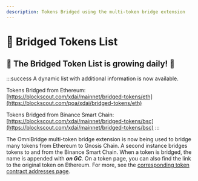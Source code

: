 ```yaml
---
description: Tokens Bridged using the multi-token bridge extension
---
```


# 🌱 Bridged Tokens List

## 🌱 The Bridged Token List is growing daily! 🌱

:::success
A dynamic list with additional information is now available.

Tokens Bridged from Ethereum: [https://blockscout.com/xdai/mainnet/bridged-tokens/eth](https://blockscout.com/poa/xdai/bridged-tokens/eth)

Tokens Bridged from Binance Smart Chain: [https://blockscout.com/xdai/mainnet/bridged-tokens/bsc](https://blockscout.com/xdai/mainnet/bridged-tokens/bsc)
:::

The OmniBridge multi-token bridge extension is now being used to bridge many tokens from Ethereum to Gnosis Chain. A second instance bridges tokens to and from the Binance Smart Chain. When a token is bridged, the name is appended with _**on GC**_. On a token page, you can also find the link to the original token on Ethereum. For more, see the [corresponding token contract addresses page](/specs/bridges/eth-gc/extensions/multi-token/correspondence-of-bridgeable-tokens).
